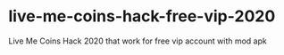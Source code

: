 # live-me-coins-hack-free-vip-2020
Live Me Coins Hack 2020 that work for free vip account with mod apk
